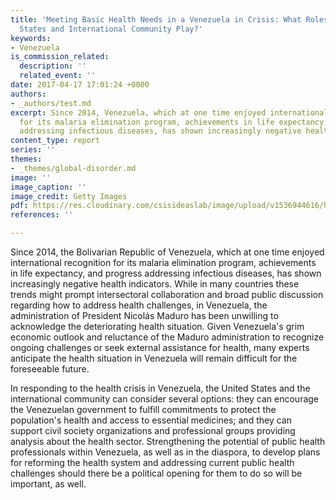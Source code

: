 ```yaml
---
title: 'Meeting Basic Health Needs in a Venezuela in Crisis: What Roles Can the United
  States and International Community Play?'
keywords:
- Venezuela
is_commission_related:
  description: ''
  related_event: ''
date: 2017-04-17 17:01:24 +0000
authors:
- _authors/test.md
excerpt: Since 2014, Venezuela, which at one time enjoyed international recognition
  for its malaria elimination program, achievements in life expectancy, and progress
  addressing infectious diseases, has shown increasingly negative health indicators.
content_type: report
series: ''
themes:
- _themes/global-disorder.md
image: ''
image_caption: ''
image_credit: Getty Images
pdf: https://res.cloudinary.com/csisideaslab/image/upload/v1536944616/health-commission/170417_Bliss_HealthNeedsVenezuela_Web.pdf
references: ''

---
```

Since 2014, the Bolivarian Republic of Venezuela, which at one time enjoyed international recognition for its malaria elimination program, achievements in life expectancy, and progress addressing infectious diseases, has shown increasingly negative health indicators. While in many countries these trends might prompt intersectoral collaboration and broad public discussion regarding how to address health challenges, in Venezuela, the administration of President Nicolás Maduro has been unwilling to acknowledge the deteriorating health situation. Given Venezuela's grim economic outlook and reluctance of the Maduro administration to recognize ongoing challenges or seek external assistance for health, many experts anticipate the health situation in Venezuela will remain difficult for the foreseeable future.

In responding to the health crisis in Venezuela, the United States and the international community can consider several options: they can encourage the Venezuelan government to fulfill commitments to protect the population's health and access to essential medicines; and they can support civil society organizations and professional groups providing analysis about the health sector. Strengthening the potential of public health professionals within Venezuela, as well as in the diaspora, to develop plans for reforming the health system and addressing current public health challenges should there be a political opening for them to do so will be important, as well.